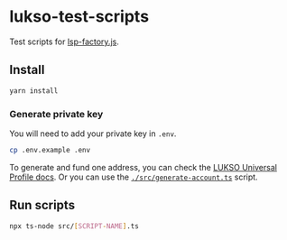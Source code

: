 # lukso-test-scripts

Test scripts for [lsp-factory.js](https://docs.lukso.tech/tools/lsp-factoryjs/introduction/getting-started).

## Install

```sh
yarn install
```

### Generate private key

You will need to add your private key in `.env`.

```sh
cp .env.example .env
```

To generate and fund one address, you can check the [LUKSO Universal Profile docs](https://docs.lukso.tech/guides/universal-profile/create-profile).
Or you can use the [`./src/generate-account.ts`](./src/generate-account.ts) script.

## Run scripts

```sh
npx ts-node src/[SCRIPT-NAME].ts
```
